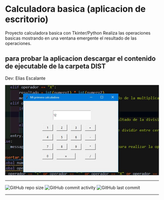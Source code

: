 # Calculadora basica (aplicacion de escritorio)
Proyecto calculadora basica con Tkinter/Python
Realiza las operaciones basicas mostrando en una ventana emergente el resultado de las operaciones.

para probar la aplicacion descargar el contenido de ejecutable de la carpeta DIST
----

Dev: Elias Escalante

![captura](https://github.com/eliasescalante/calculadora_basica/blob/main/Capture.JPG)

----

![GitHub repo size](https://img.shields.io/github/repo-size/eliasescalante/calculadora_basica
)
![GitHub commit activity](https://img.shields.io/github/commit-activity/m/eliasescalante/calculadora_basica
)
![GitHub last commit](https://img.shields.io/github/last-commit/eliasescalante/calculadora_basica
)

----
